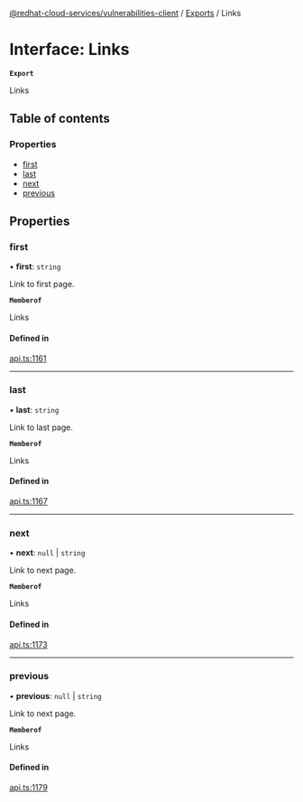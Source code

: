 [@redhat-cloud-services/vulnerabilities-client](../README.md) / [Exports](../modules.md) / Links

# Interface: Links

**`Export`**

Links

## Table of contents

### Properties

- [first](Links.md#first)
- [last](Links.md#last)
- [next](Links.md#next)
- [previous](Links.md#previous)

## Properties

### first

• **first**: `string`

Link to first page.

**`Memberof`**

Links

#### Defined in

[api.ts:1161](https://github.com/RedHatInsights/javascript-clients/blob/main/packages/vulnerabilities/api.ts#L1161)

___

### last

• **last**: `string`

Link to last page.

**`Memberof`**

Links

#### Defined in

[api.ts:1167](https://github.com/RedHatInsights/javascript-clients/blob/main/packages/vulnerabilities/api.ts#L1167)

___

### next

• **next**: ``null`` \| `string`

Link to next page.

**`Memberof`**

Links

#### Defined in

[api.ts:1173](https://github.com/RedHatInsights/javascript-clients/blob/main/packages/vulnerabilities/api.ts#L1173)

___

### previous

• **previous**: ``null`` \| `string`

Link to next page.

**`Memberof`**

Links

#### Defined in

[api.ts:1179](https://github.com/RedHatInsights/javascript-clients/blob/main/packages/vulnerabilities/api.ts#L1179)
